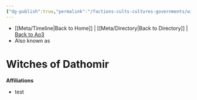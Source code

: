 ```yaml
---
{"dg-publish":true,"permalink":"/factions-cults-cultures-governments/witches-of-dathomir/"}
---
```


- [[Meta/Timeline\|Back to Home]] | [[Meta/Directory\|Back to Directory]] | [Back to Ao3](https://archiveofourown.org/works/19334440/chapters/45992584)
- Also known as

# Witches of Dathomir


**Affiliations** 
- test
